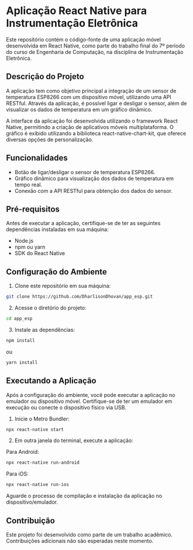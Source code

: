 # Aplicação React Native para Instrumentação Eletrônica

Este repositório contém o código-fonte de uma aplicação móvel desenvolvida em React Native, como parte do trabalho final do 7º período do curso de Engenharia de Computação, na disciplina de Instrumentação Eletrônica.

## Descrição do Projeto

A aplicação tem como objetivo principal a integração de um sensor de temperatura ESP8266 com um dispositivo móvel, utilizando uma API RESTful. Através da aplicação, é possível ligar e desligar o sensor, além de visualizar os dados de temperatura em um gráfico dinâmico.

A interface da aplicação foi desenvolvida utilizando o framework React Native, permitindo a criação de aplicativos móveis multiplataforma. O gráfico é exibido utilizando a biblioteca react-native-chart-kit, que oferece diversas opções de personalização.

## Funcionalidades

- Botão de ligar/desligar o sensor de temperatura ESP8266.
- Gráfico dinâmico para visualização dos dados de temperatura em tempo real.
- Conexão com a API RESTful para obtenção dos dados do sensor.

## Pré-requisitos

Antes de executar a aplicação, certifique-se de ter as seguintes dependências instaladas em sua máquina:

- Node.js
- npm ou yarn
- SDK do React Native

## Configuração do Ambiente

1. Clone este repositório em sua máquina:

```bash
git clone https://github.com/DharlisonDhovan/app_esp.git
```

2. Acesse o diretório do projeto:

```bash
cd app_esp
```

3. Instale as dependências:

```bash
npm install
```

ou

```bash
yarn install
```

## Executando a Aplicação

Após a configuração do ambiente, você pode executar a aplicação no emulador ou dispositivo móvel. Certifique-se de ter um emulador em execução ou conecte o dispositivo físico via USB.

1. Inicie o Metro Bundler:

```bash
npx react-native start
```

2. Em outra janela do terminal, execute a aplicação:

Para Android:

```bash
npx react-native run-android
```

Para iOS:

```bash
npx react-native run-ios
```

Aguarde o processo de compilação e instalação da aplicação no dispositivo/emulador.

## Contribuição

Este projeto foi desenvolvido como parte de um trabalho acadêmico. Contribuições adicionais não são esperadas neste momento.



